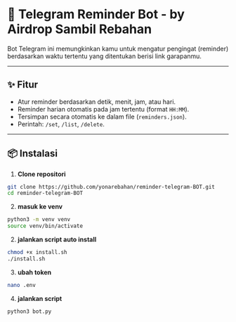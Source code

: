 # 🤖 Telegram Reminder Bot - by Airdrop Sambil Rebahan

Bot Telegram ini memungkinkan kamu untuk mengatur pengingat (reminder) berdasarkan waktu tertentu yang ditentukan berisi link garapanmu.

---

## ✨ Fitur

- Atur reminder berdasarkan detik, menit, jam, atau hari.
- Reminder harian otomatis pada jam tertentu (format `HH:MM`).
- Tersimpan secara otomatis ke dalam file (`reminders.json`).
- Perintah: `/set`, `/list`, `/delete`.

---

## 📦 Instalasi

1. **Clone repositori**

```bash
git clone https://github.com/yonarebahan/reminder-telegram-BOT.git
cd reminder-telegram-BOT
```
2. **masuk ke venv**
```bash
python3 -m venv venv
source venv/bin/activate
```
2. **jalankan script auto install**

```bash
chmod +x install.sh
./install.sh
```
3. **ubah token**
```bash
nano .env
```
4. **jalankan script**
```bash
python3 bot.py
```
